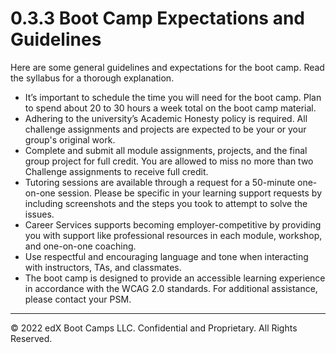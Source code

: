 # 0.3.3 Boot Camp Expectations and Guidelines
Here are some general guidelines and expectations for the boot camp. Read the syllabus for a thorough explanation.
* It’s important to schedule the time you will need for the boot camp. Plan to spend about 20 to 30 hours a week total on the boot camp material.
* Adhering to the university’s Academic Honesty policy is required. All challenge assignments and projects are expected to be your or your group's original work.
* Complete and submit all module assignments, projects, and the final group project for full credit. You are allowed to miss no more than two Challenge assignments to receive full credit.
* Tutoring sessions are available through a request for a 50-minute one-on-one session. Please be specific in your learning support requests by including screenshots and the steps you took to attempt to solve the issues.
* Career Services supports becoming employer-competitive by providing you with support like professional resources in each module, workshop, and one-on-one coaching.
* Use respectful and encouraging language and tone when interacting with instructors, TAs, and classmates.
* The boot camp is designed to provide an accessible learning experience in accordance with the WCAG 2.0 standards. For additional assistance, please contact your PSM.

---
© 2022 edX Boot Camps LLC. Confidential and Proprietary. All Rights Reserved.
